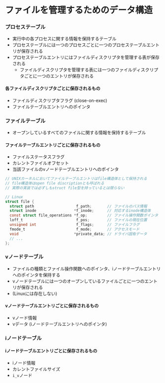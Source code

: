 # ファイルを管理するためのデータ構造
### プロセステーブル
- 実行中の各プロセスに関する情報を保持するテーブル
- プロセステーブルには一つのプロセスごとに一つのプロセステーブルエントリが保存される
- プロセステーブルエントリにはファイルディスクリプタを管理する表が保存される
  - ファイルディスクリプタを管理する表には一つのファイルディスクリプタごとに一つのエントリが保存される

#### 各ファイルディスクリプタごとに保存されるもの
- ファイルディスクリプタフラグ (close-on-exec)
- ファイルテーブルエントリへのポインタ

### ファイルテーブル
- オープンしているすべてのファイルに関する情報を保持するテーブル

#### ファイルテーブルエントリごとに保存されるもの
- ファイルステータスフラグ
- カレントファイルオフセット
- 当該ファイルのvノードテーブルエントリへのポインタ

```c
// UNIXカーネルにおいてファイルテーブルエントリはfile構造体として保持される
// file構造体はopen file discriptionとも呼ばれる
// 実際の実装では必ずしもstruct file型を持っているとは限らない

// Linux
struct file {
  struct path                   f_path;       // ファイルのパス情報
  struct inode                 *f_inode;      // 対応するinode構造体
  const struct file_operations *f_op;         // ファイル操作関数ポインタ
  loff_t                        f_pos;        // ファイルの現在位置
  unsigned int                  f_flags;      // ファイルフラグ
  fmode_t                       f_mode;       // アクセスモード
  void                         *private_data; // ドライバ固有データ
  // ...
};
```

### vノードテーブル
- ファイルの種類とファイル操作関数へのポインタ、iノードテーブルエントリへのポインタを保持する
- vノードテーブルには一つのオープンしているファイルごとに一つのエントリが保存される
- (Linuxには存在しない)

#### vノードテーブルエントリごとに保存されるもの
- vノード情報
- vデータ (iノードテーブルエントリへのポインタ)

### iノードテーブル
#### iノードテーブルエントリごとに保存されるもの
- iノード情報
- カレントファイルサイズ
- `i_v`ノード
